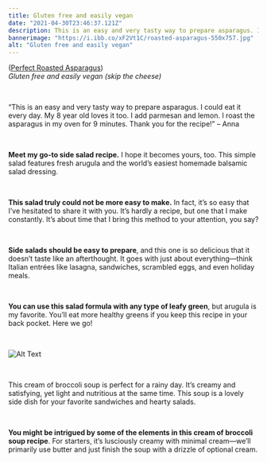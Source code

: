 ```yaml
---
title: Gluten free and easily vegan
date: "2021-04-30T23:46:37.121Z"
description: This is an easy and very tasty way to prepare asparagus. I could eat it every day. My 8 year old loves it too. I add parmesan and lemon. I roast the asparagus in my oven for 9 minutes. Thank you for the recipe
bannerimage: "https://i.ibb.co/xF2Vt1C/roasted-asparagus-550x757.jpg"
alt: "Gluten free and easily vegan"
---
```


([Perfect Roasted Asparagus](https://cookieandkate.com/perfect-roasted-asparagus-recipe/))<br/>
_Gluten free and easily vegan (skip the cheese)_

<br/>

“This is an easy and very tasty way to prepare asparagus. I could eat it every day. My 8 year old loves it too. I add parmesan and lemon. I roast the asparagus in my oven for 9 minutes. Thank you for the recipe!” – Anna

<br/>

**Meet my go-to side salad recipe.** I hope it becomes yours, too. This simple salad features fresh arugula and the world’s easiest homemade balsamic salad dressing.

<br/>

**This salad truly could not be more easy to make.** In fact, it’s so easy that I’ve hesitated to share it with you. It’s hardly a recipe, but one that I make constantly. It’s about time that I bring this method to your attention, you say?

<br/>

**Side salads should be easy to prepare**, and this one is so delicious that it doesn’t taste like an afterthought. It goes with just about everything—think Italian entrées like lasagna, sandwiches, scrambled eggs, and even holiday meals.

<br/>

**You can use this salad formula with any type of leafy green**, but arugula is my favorite. You’ll eat more healthy greens if you keep this recipe in your back pocket. Here we go!

<br/>

![Alt Text](https://i.ibb.co/G034MM0/cream-of-broccoli-soup-recipe-5-768x1154.jpg "Broccoli Recipe")

<br/>

This cream of broccoli soup is perfect for a rainy day. It’s creamy and satisfying, yet light and nutritious at the same time. This soup is a lovely side dish for your favorite sandwiches and hearty salads.

<br/>

**You might be intrigued by some of the elements in this cream of broccoli soup recipe**. For starters, it’s lusciously creamy with minimal cream—we’ll primarily use butter and just finish the soup with a drizzle of optional cream.

